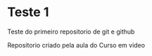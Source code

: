 # Teste 1
 Teste do primeiro repositorio de git e github

 Repositorio criado pela aula do Curso em video
